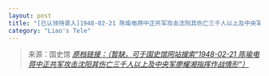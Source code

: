 ```yaml
---
layout: post
title: "[已认领待录入]1948-02-21 陈瑜电蒋中正共军攻击沈阳其伤亡三千人以上及中央军廖耀湘指挥作战情形"
category: "Liao's Tele"
---
```



> 来源：国史馆 [*原档链接：（暂缺，可于国史馆网站搜索“1948-02-21 陈瑜电蒋中正共军攻击沈阳其伤亡三千人以上及中央军廖耀湘指挥作战情形“）*]()
